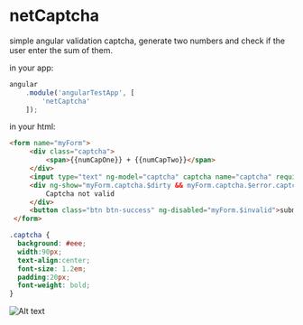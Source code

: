 netCaptcha
==========

simple angular validation captcha, generate two numbers and check if the user enter the sum of them.

in your app:
```js
angular
    .module('angularTestApp', [
        'netCaptcha'
    ]);
```

in your html:

```html
<form name="myForm">
     <div class="captcha">
         <span>{{numCapOne}} + {{numCapTwo}}</span>
     </div>
     <input type="text" ng-model="captcha" captcha name="captcha" required>
     <div ng-show="myForm.captcha.$dirty && myForm.captcha.$error.captcha">
         Captcha not valid
     </div>
     <button class="btn btn-success" ng-disabled="myForm.$invalid">submit</button>
 </form>
```

```css
.captcha {
  background: #eee;
  width:90px;
  text-align:center;
  font-size: 1.2em;
  padding:20px;
  font-weight: bold;
}


```
![Alt text](https://github.com/phpnetanel/netCaptcha/blob/master/captcha.PNG "netCaptcha")
